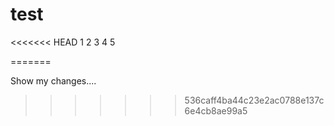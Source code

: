 # test
<<<<<<< HEAD
1
2
3
4
5

=======

Show my changes....
>>>>>>> 536caff4ba44c23e2ac0788e137c6e4cb8ae99a5
